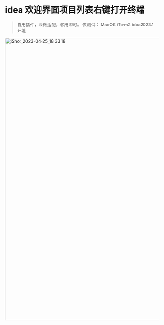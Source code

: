 # idea 欢迎界面项目列表右键打开终端


> 自用插件，未做适配，够用即可。  仅测试： MacOS iTerm2 idea2023.1 环境


<img width="921" alt="iShot_2023-04-25_18 33 18" src="https://user-images.githubusercontent.com/12813051/234265055-bc5f8b0f-a621-4f1e-a0fe-1df6177ab5c9.png">
